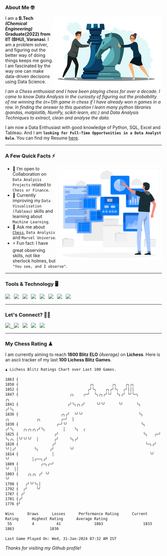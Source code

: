 ### About Me 🤓
<img align="right" alt="Coding" width="350" src="https://github.com/Laxman-Lakhan/Laxman-Lakhan/blob/master/Assets/Chess_Vector.jpg">   

I am a **B.Tech** _**(Chemical Engineering)**_ **Graduate(2022) from IIT (BHU), Varanasi**. I am a problem solver, and figuring out the better way of doing things keeps me going. I am fascinated by the way one can make data-driven decisions using Data Science. 

_I am a Chess enthusiast and I have been playing chess for over a decade. I came to know Data Analysis in the curiosity of figuring out the probability of me winning the (n+1)th game in chess if I have already won n games in a row. In finding the answer to this question I learn many python libraries (pandas, matplotlib, NumPy, scikit-learn, etc.) and Data Analysis Techniques to extract, clean and analyse the data._

I am now a Data Enthusiast with good knowledge of Python, SQL, Excel and Tableau. And I am **`looking for Full-Time Opportunities in a Data Analyst Role`**. You can find my Resume
 [here](https://drive.google.com/file/d/1UIOoogRLj5eGQFQBkuvMmTISZVdl2Ok7/view?usp=sharing).


---

### A Few Quick Facts ⚡️
<img align="right" alt="Coding" width="340" src="https://github.com/Laxman-Lakhan/Laxman-Lakhan/blob/master/Assets/Data_Vector.jpg">   

- 🤝 I’m open to Collaboration on `Data Analysis Projects` related to `Chess or Finance`.
- 📖 Currently improving my `Data Visualisation (Tableau)` skills and learning about `Machine Learning`.
- 💬 Ask me about [`Chess`](https://lichess.org/@/YourKingIsInDanger), `Data Analysis` and `Marvel Universe`.
- ⚡️ Fun fact: I have great observing skills, not like sherlock holmes, but `"You see, and I observe"`.

---
### Tools & Technology 🖥

<img src="https://img.shields.io/badge/Python-white?logo=Python&logoColor=ColorName&style=ShieldStyle" /> &nbsp;
<img src="https://img.shields.io/badge/MySQL-white?logo=MySQL&logoColor=ColorName&style=ShieldStyle" /> &nbsp;
<img src="https://img.shields.io/badge/Tableau-white?logo=Tableau&logoColor=ColorName&style=ShieldStyle" /> &nbsp;
<img src="https://img.shields.io/badge/Excel-white?logo=Microsoft+Excel&logoColor=196F3D&style=ShieldStyle" /> &nbsp;
<img src="https://img.shields.io/badge/Jupyter-white?logo=Jupyter&logoColor=ColorName&style=ShieldStyle" /> &nbsp;
<img src="https://img.shields.io/badge/pandas-white?logo=Pandas&logoColor=000080&style=ShieldStyle" /> &nbsp;
<img src="https://img.shields.io/badge/numpy-white?logo=Numpy&logoColor=85C1E9&style=ShieldStyle" /> &nbsp;
<img src="https://img.shields.io/badge/scikit learn-white?logo=Scikit+Learn&logoColor=ColorName&style=ShieldStyle" /> &nbsp;



---

### Let's Connect? 🫳🏻

<a href="mailto:laxmansingh.lakhan@gmail.com"> <img src="https://img.icons8.com/fluent/48/000000/gmail.png" width="3.5%"/> &nbsp;
[<img src="https://img.icons8.com/color/48/000000/linkedin.png" width="3.5%"/>](https://www.linkedin.com/in/laxman-lakhan/)  &nbsp;
[<img src="https://img.icons8.com/fluent/48/000000/facebook-new.png" width="3.5%"/>](https://www.facebook.com/s.laxmanlakhan/)  &nbsp;
[<img src="https://img.icons8.com/fluent/48/000000/instagram-new.png" width="3.5%"/>](https://www.instagram.com/laxman.lakhan/)  &nbsp;
[<img src="https://img.icons8.com/color/48/000000/twitter.png" width="3.5%"/>](https://twitter.com/laxman__lakhan)  &nbsp;

 ---
  
### My Chess Rating ♟
  
I am currently aiming to reach **1800 Blitz ELO** *(Average)* on **Lichess**. Here is an ascii tracker of my last **100 Lichess Blitz Games**.

  ```
  ♟︎ 𝙻𝚒𝚌𝚑𝚎𝚜𝚜 𝙱𝚕𝚒𝚝𝚣 𝚁𝚊𝚝𝚒𝚗𝚐𝚜 𝙲𝚑𝚊𝚛𝚝 𝚘𝚟𝚎𝚛 𝙻𝚊𝚜𝚝 𝟷00 𝙶𝚊𝚖𝚎𝚜.
  
1863 ┤
1858 ┤                                ╭╮        ╭╮    ╭╮╭╮
1852 ┤                               ╭╯╰╮    ╭╮╭╯╰╮  ╭╯│││
1847 ┤                       ╭╮    ╭─╯  ╰╮╭╮╭╯╰╯  ╰╮╭╯ ╰╯╰─╮                                      ╭╮
1841 ┤                      ╭╯╰╮╭╮╭╯     ╰╯╰╯      ╰╯      ╰╮                                    ╭╯╰╮
1836 ┤                   ╭╮╭╯  ╰╯╰╯                         ╰╮        ╭╮            ╭╮         ╭─╯  │
1830 ┤                 ╭─╯╰╯                                 ╰╮      ╭╯╰╮    ╭╮╭╮╭╮╭╯╰╮        │    ╰╮  ╭
1825 ┤                ╭╯                                      ╰╮   ╭─╯  ╰╮╭╮ │╰╯╰╯╰╯  │       ╭╯     ╰╮╭╯
1820 ┤               ╭╯                                        ╰─╮╭╯     ╰╯│╭╯        ╰╮     ╭╯       ╰╯
1814 ┤               │                                           ╰╯        ╰╯          │╭──╮╭╯
1809 ┤          ╭─╮╭─╯                                                                 ╰╯  ││
1803 ┤    ╭╮╭╮ ╭╯ ╰╯                                                                       ╰╯
1798 ┤   ╭╯╰╯╰╮│
1792 ┤  ╭╯    ╰╯
1787 ┤ ╭╯
1781 ┤╭╯
1776 ┼╯ 

Wins      Draws      Losses      Performance Rating      Current Rating      Highest Rating      Average Rating
   55         4          41               1863                  1833                1863                1830     

Last Game Played On: Wed, 31-Jan-2024 07:32 AM IST
  ```
  
  
*Thanks for visiting my Github profile!*
